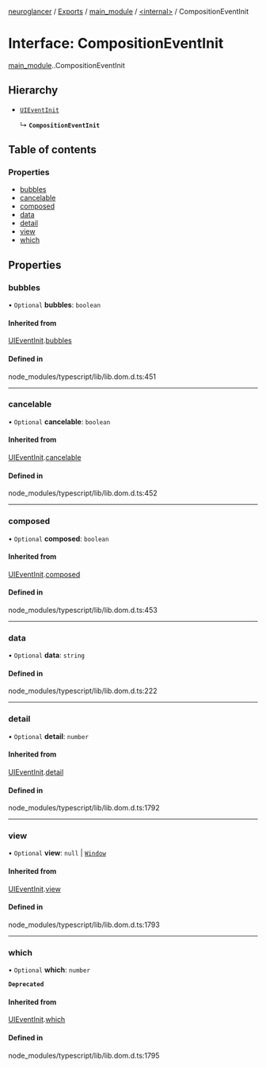 [neuroglancer](../README.md) / [Exports](../modules.md) / [main\_module](../modules/main_module.md) / [<internal\>](../modules/main_module._internal_.md) / CompositionEventInit

# Interface: CompositionEventInit

[main_module](../modules/main_module.md).[<internal>](../modules/main_module._internal_.md).CompositionEventInit

## Hierarchy

- [`UIEventInit`](main_module._internal_.UIEventInit.md)

  ↳ **`CompositionEventInit`**

## Table of contents

### Properties

- [bubbles](main_module._internal_.CompositionEventInit.md#bubbles)
- [cancelable](main_module._internal_.CompositionEventInit.md#cancelable)
- [composed](main_module._internal_.CompositionEventInit.md#composed)
- [data](main_module._internal_.CompositionEventInit.md#data)
- [detail](main_module._internal_.CompositionEventInit.md#detail)
- [view](main_module._internal_.CompositionEventInit.md#view)
- [which](main_module._internal_.CompositionEventInit.md#which)

## Properties

### bubbles

• `Optional` **bubbles**: `boolean`

#### Inherited from

[UIEventInit](main_module._internal_.UIEventInit.md).[bubbles](main_module._internal_.UIEventInit.md#bubbles)

#### Defined in

node_modules/typescript/lib/lib.dom.d.ts:451

___

### cancelable

• `Optional` **cancelable**: `boolean`

#### Inherited from

[UIEventInit](main_module._internal_.UIEventInit.md).[cancelable](main_module._internal_.UIEventInit.md#cancelable)

#### Defined in

node_modules/typescript/lib/lib.dom.d.ts:452

___

### composed

• `Optional` **composed**: `boolean`

#### Inherited from

[UIEventInit](main_module._internal_.UIEventInit.md).[composed](main_module._internal_.UIEventInit.md#composed)

#### Defined in

node_modules/typescript/lib/lib.dom.d.ts:453

___

### data

• `Optional` **data**: `string`

#### Defined in

node_modules/typescript/lib/lib.dom.d.ts:222

___

### detail

• `Optional` **detail**: `number`

#### Inherited from

[UIEventInit](main_module._internal_.UIEventInit.md).[detail](main_module._internal_.UIEventInit.md#detail)

#### Defined in

node_modules/typescript/lib/lib.dom.d.ts:1792

___

### view

• `Optional` **view**: ``null`` \| [`Window`](../modules/main_module._internal_.md#window)

#### Inherited from

[UIEventInit](main_module._internal_.UIEventInit.md).[view](main_module._internal_.UIEventInit.md#view)

#### Defined in

node_modules/typescript/lib/lib.dom.d.ts:1793

___

### which

• `Optional` **which**: `number`

**`Deprecated`**

#### Inherited from

[UIEventInit](main_module._internal_.UIEventInit.md).[which](main_module._internal_.UIEventInit.md#which)

#### Defined in

node_modules/typescript/lib/lib.dom.d.ts:1795
